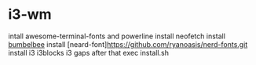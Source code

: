# i3-wm

intall awesome-terminal-fonts and powerline
install neofetch
install [bumbelbee](https://github.com/tobi-wan-kenobi/bumblebee-status.git)
install [neard-font]<https://github.com/ryanoasis/nerd-fonts.git>
install i3 i3blocks i3 gaps 
after that exec install.sh
